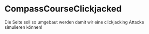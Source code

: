 # CompassCourseClickjacked

Die Seite soll so umgebaut werden damit wir eine clickjacking Attacke simulieren können!
